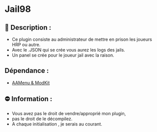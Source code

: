 # Jail98
## __:newspaper: Description__ :
- Ce plugin consiste au administrateur de mettre en prison les joueurs HRP ou autre.
- Avec le .JSON qui se crée vous aurez les logs des jails.
- Un panel se crée pour le joueur jail avec la raison.

## __Dépendance__ : 
-  [AAMenu & ModKit](https://github.com/Aarnow/NovaLife_ModKit-Releases/releases/tag/v2.1.0)

## :no_entry: __Information__ : 
- Vous avez pas le droit de vendre/approprié mon plugin,
- pas le droit de le décompilez.
- A chaque initialisation , je serais au courant.
